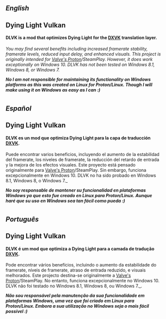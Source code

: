 #

#

## _English_

## Dying Light Vulkan
#### DLVK is a mod that optimizes Dying Light for the [DXVK](https://www.github.com/doitsujin/dxvk) translation layer.
_You may find several benefits including increased framerate stability, framerate levels, reduced input delay, and enhanced visuals.
This project is originally intended for [Valve's Proton](https://github.com/ValveSoftware/Proton/)/SteamPlay. However, it does work exceptionally on Windows 10.
DLVK has not been tested on Windows 8.1, Windows 8, or Windows 7._

**_No I am not responsible for maintaining its functionality on Windows platforms as this was created on Linux for Proton/Linux. Though I will make using it on Windows as easy as I can :)_**

#

## _Español_

## Dying Light Vulkan
#### DLVK es un mod que optimiza Dying Light para la capa de traducción [DXVK](https://www.github.com/doitsujin/dxvk).
Puede encontrar varios beneficios, incluyendo el aumento de la estabilidad del framerate, los niveles de framerate, la reducción del retardo de entrada y la mejora de los efectos visuales.
Este proyecto está pensado originalmente para [Valve's Proton](https://github.com/ValveSoftware/Proton/)/SteamPlay. Sin embargo, funciona excepcionalmente en Windows 10.
DLVK no ha sido probado en Windows 8.1, Windows 8, o Windows 7._

**_No soy responsable de mantener su funcionalidad en plataformas Windows ya que esto fue creado en Linux para Proton/Linux. Aunque haré que su uso en Windows sea tan fácil como pueda :)_**

#

## _Português_

## Dying Light Vulkan
#### DLVK é um mod que optimiza a Dying Light para a camada de tradução [DXVK](https://www.github.com/doitsujin/dxvk).
Pode encontrar vários benefícios, incluindo o aumento da estabilidade do framerate, níveis de framerate, atraso de entrada reduzido, e visuais melhorados.
Este projecto destina-se originalmente a [Valve's Proton](https://github.com/ValveSoftware/Proton/)/SteamPlay. No entanto, funciona excepcionalmente no Windows 10.
DLVK não foi testado no Windows 8.1, Windows 8, ou Windows 7._.

**_Não sou responsável pela manutenção da sua funcionalidade em plataformas Windows, uma vez que foi criado em Linux para Proton/Linux. Embora a sua utilização no Windows seja o mais fácil possível :)_**
##

#
